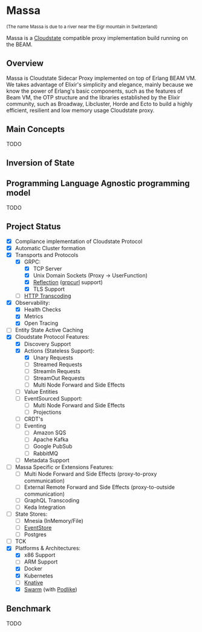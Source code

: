 # Massa

<sub>(The name Massa is due to a river near the Eigr mountain in Switzerland)</sub>

Massa is a [Cloudstate](https://github.com/cloudstateio/cloudstate) compatible proxy implementation build running on the BEAM.

## Overview

Massa is Cloudstate Sidecar Proxy implemented on top of Erlang BEAM VM.
We takes advantage of Elixir's simplicity and elegance, mainly because we know the power of Erlang's basic components, such as the features of Beam VM, the OTP structure and the libraries established by the Elixir community, such as Broadway, Libcluster, Horde and Ecto to build a highly efficient, resilient and low memory usage Cloudstate proxy.

## Main Concepts

TODO

## Inversion of State
## Programming Language Agnostic programming model

TODO

## Project Status

- [x] Compliance implementation of Cloudstate Protocol
- [x] Automatic Cluster formation
- [x] Transports and Protocols
    - [x] GRPC:
        - [x] TCP Server
        - [x] Unix Domain Sockets (Proxy -> UserFunction)
        - [x] [Reflection](https://github.com/grpc/grpc/blob/master/doc/server-reflection.md) ([grpcurl](https://github.com/fullstorydev/grpcurl) support)
        - [x] TLS Support
    - [ ] [HTTP Transcoding](https://cloud.google.com/endpoints/docs/grpc/transcoding)
- [x] Observability:
    - [x] Health Checks
    - [x] Metrics
    - [x] Open Tracing
- [ ] Entity State Active Caching
- [x] Cloudstate Protocol Features:
    - [x] Discovery Support
    - [x] Actions (Stateless Support):
        - [x] Unary Requests
        - [ ] Streamed Requests
        - [ ] StreamIn Requests
        - [ ] StreamOut Requests
        - [ ] Multi Node Forward and Side Effects
    - [ ] Value Entities
    - [ ] EventSourced Support:
        - [ ] Multi Node Forward and Side Effects
        - [ ] Projections
    - [ ] CRDT's
    - [ ] Eventing
        - [ ] Amazon SQS
        - [ ] Apache Kafka
        - [ ] Google PubSub
        - [ ] RabbitMQ
    - [ ] Metadata Support
- [ ] Massa Specific or Extensions Features:
    - [ ] Multi Node Forward and Side Effects (proxy-to-proxy communication)
    - [ ] External Remote Forward and Side Effects (proxy-to-outside communication)
    - [ ] GraphQL Transcoding
    - [ ] Keda Integration
- [ ] State Stores:
    - [ ] Mnesia (InMemory/File)
    - [ ] [EventStore](https://www.eventstore.com)
    - [ ] Postgres
- [ ] TCK
- [x] Platforms & Architectures:
    - [x] x86 Support
    - [ ] ARM Support
    - [x] Docker
    - [x] Kubernetes
    - [ ] [Knative](https://knative.dev)
    - [x] [Swarm](https://docs.docker.com/engine/swarm/) (with [Podlike](https://github.com/rycus86/podlike))

## Benchmark

TODO

